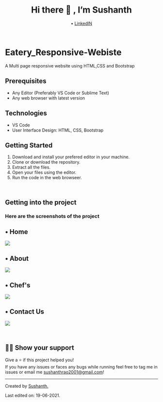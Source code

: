  <h1 align="center">Hi there 👋 , I’m Sushanth</h1>
 <p align="center">
  • <a href="https://www.linkedin.com/in/sushanth-rao-nannepaga-4831b120b/">LinkedIN</a> 
</p>
<p>&nbsp;</p>

# Eatery_Responsive-Webiste
<p>A Multi page responsive website using HTML,CSS and Bootstrap</p>

## Prerequisites
- Any Editor (Preferably VS Code or Sublime Text)
- Any web browser with latest version

## Technologies
- VS Code
- User Interface Design: HTML, CSS, Bootstrap

## Getting Started

1. Download and install your prefered editor in your machine.
2. Clone or download the repository.
3. Extract all the files.
4. Open your files using the editor.
5. Run the code in the web browseer.

<p>&nbsp;</p>

## Getting into the project
 ### Here are the screenshots of the project
 
 ## • Home
 
 <img src="https://github.com/Sushanthrao2001/Eatery_Responsive-Website/blob/main/Screenshots/home.png">
 
  ## • About
  
  <img src="https://github.com/Sushanthrao2001/Eatery_Responsive-Website/blob/main/Screenshots/About.png">
  
  ## • Chef's
  
  <img src="https://github.com/Sushanthrao2001/Eatery_Responsive-Website/blob/main/Screenshots/Chef.png">
   
  ## • Contact Us
  
  <img src="https://github.com/Sushanthrao2001/Eatery_Responsive-Website/blob/main/Screenshots/Contact.png">
   <p>&nbsp;</p>

## 👨‍🚀 Show your support
 Give a ⭐️ if this project helped you!<br/>
 If you have any issues or faces any bugs while running feel free to tag me in issues or email me sushanthrao2001@gmail.com!

----
Created by <a href="https://github.com/Sushanthrao2001">Sushanth.</a>

Last edited on: 19-06-2021.
